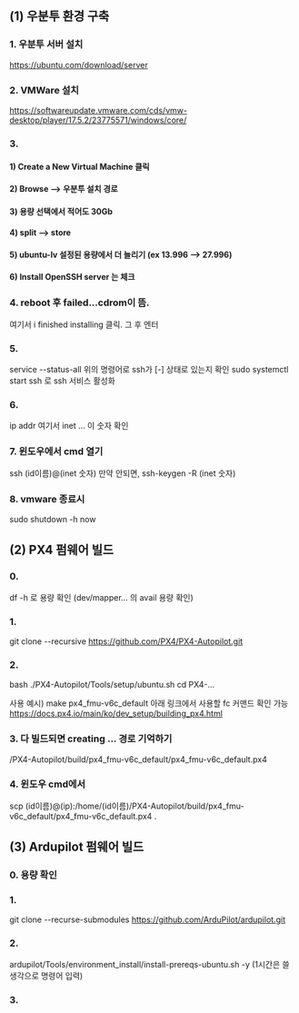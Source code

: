 ## (1) 우분투 환경 구축

### 1. 우분투 서버 설치
https://ubuntu.com/download/server

### 2. VMWare 설치
https://softwareupdate.vmware.com/cds/vmw-desktop/player/17.5.2/23775571/windows/core/

### 3. 
#### 1) Create a New Virtual Machine 클릭
#### 2) Browse --> 우분투 설치 경로
#### 3) 용량 선택에서 적어도 30Gb
#### 4) split --> store
#### 5) ubuntu-lv 설정된 용량에서 더 늘리기 (ex 13.996 --> 27.996)
#### 6) Install OpenSSH server 는 체크

### 4. reboot 후 failed...cdrom이 뜸. 
여기서 i finished installing 클릭. 
그 후 엔터

### 5.
service --status-all
위의 명령어로 ssh가 [-] 상태로 있는지 확인
sudo systemctl start ssh
로 ssh 서비스 활성화

### 6. 
ip addr
여기서 inet ... 이 숫자 확인

### 7. 윈도우에서 cmd 열기
ssh (id이름)@(inet 숫자)
만약 안되면, ssh-keygen -R (inet 숫자)

### 8. vmware 종료시 
sudo shutdown -h now

## (2) PX4 펌웨어 빌드

### 0. 
df -h
로 용량 확인 (dev/mapper... 의 avail 용량 확인)

### 1. 
git clone --recursive https://github.com/PX4/PX4-Autopilot.git

### 2. 
bash ./PX4-Autopilot/Tools/setup/ubuntu.sh
cd PX4-...

사용 예시) make px4_fmu-v6c_default
아래 링크에서 사용할 fc 커맨드 확인 가능
https://docs.px4.io/main/ko/dev_setup/building_px4.html

### 3. 다 빌드되면 creating ... 경로 기억하기
/PX4-Autopilot/build/px4_fmu-v6c_default/px4_fmu-v6c_default.px4

### 4. 윈도우 cmd에서
scp (id이름)@(ip):/home/(id이름)/PX4-Autopilot/build/px4_fmu-v6c_default/px4_fmu-v6c_default.px4 .

## (3) Ardupilot 펌웨어 빌드

### 0. 용량 확인

### 1. 
git clone --recurse-submodules https://github.com/ArduPilot/ardupilot.git

### 2.
ardupilot/Tools/environment_install/install-prereqs-ubuntu.sh -y
(1시간은 쓸 생각으로 명령어 입력)

### 3. 
